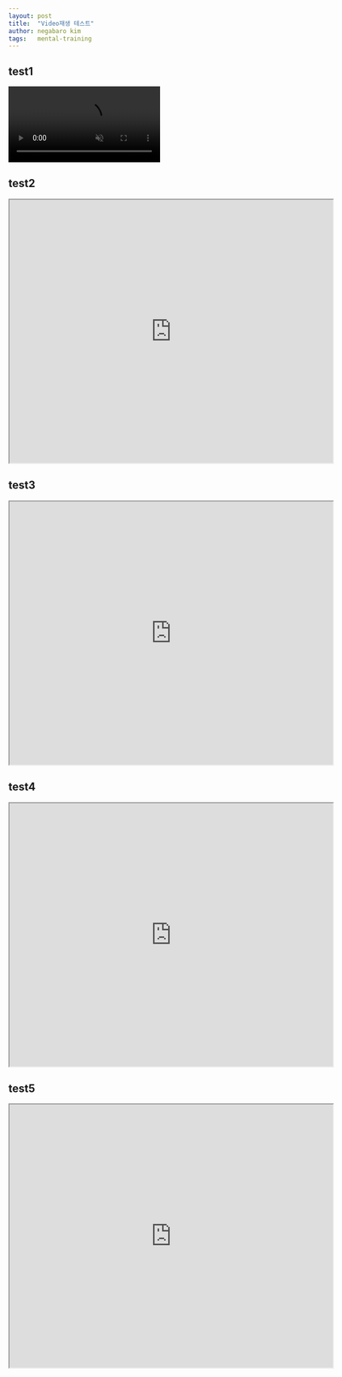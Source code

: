 ```yaml
---
layout: post
title:  "Video재생 테스트"
author: negabaro kim
tags:	mental-training
---
```


## test1
<video autoplay muted playsinline src="https://www.youtube.com/watch?v=adLGHcj_fmA"></video>

## test2

<iframe width="640" height="520"
src="https://www.youtube.com/embed/adLGHcj_fmA">
</iframe>

## test3

<iframe width="640" height="520"
src="https://www.youtube.com/embed/adLGHcj_fmA">
</iframe>


## test4

<iframe width="640" height="520"
src="https://l-youtube.com/watch?v=adLGHcj_fmA&s=02:01&e=02:23">
</iframe>

## test5

<iframe width="640" height="520"
src="https://l-youtube.com/embded?v=adLGHcj_fmA&s=02:01&e=02:23">
</iframe>
